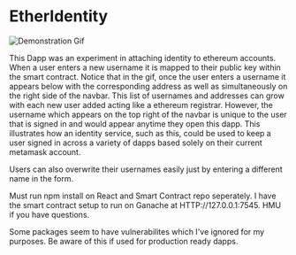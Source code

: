 # EtherIdentity

![Demonstration Gif](https://github.com/jsmellz/EtherIdentity/blob/master/ether_identity_demo.gif)

This Dapp was an experiment in attaching identity to ethereum accounts. When a user enters a new username it is mapped to their public key within the smart contract. Notice that in the gif, once the user enters a username it appears below with the corresponding address as well as simultaneously on the right side of the navbar. This list of usernames and addresses can grow with each new user added acting like a ethereum registrar. However, the username which appears on the top right of the navbar is unique to the user that is signed in and would appear anytime they open this dapp. This illustrates how an identity service, such as this, could be used to keep a user signed in across a variety of dapps based solely on their current metamask account.

Users can also overwrite their usernames easily just by entering a different name in the form. 

Must run npm install on React and Smart Contract repo seperately. I have the smart contract setup to run on Ganache at HTTP://127.0.0.1:7545. HMU if you have questions.

Some packages seem to have vulnerabilites which I've ignored for my purposes. Be aware of this if used for production ready dapps. 
